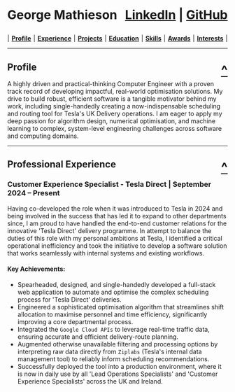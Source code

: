 <h1 id="george-mathieson"><p><strong>George Mathieson</strong> <span style="float: right;"><a href="https://www.linkedin.com/in/georgemathieson"><strong>LinkedIn</strong></a> | <a href="https://github.com/GeorgeElliotMathieson"><strong>GitHub</strong></a></span><br></p></h1>

<div style="display: flex; justify-content: space-between; margin-bottom: 1em;"> | 
<a href="#profile"><strong>Profile</strong></a> | 
<a href="#professional-experience"><strong>Experience</strong></a> |
<a href="#technical-projects"><strong>Projects</strong></a> |
<a href="#education"><strong>Education</strong></a> |
<a href="#technical-skills"><strong>Skills</strong></a> |
<a href="#awards--achievements"><strong>Awards</strong></a> |
<a href="#interests"><strong>Interests</strong></a> |
</div>

---

## **Profile** <span style="float: right;"><a href="#george-mathieson"><strong style="font-size: 1.5em;">^</strong></a></span> <a id="profile"></a>

A highly driven and practical-thinking Computer Engineer with a proven track record of developing impactful, real-world optimisation solutions. My drive to build robust, efficient software is a tangible motivator behind my work, including single-handedly creating a now-indispensable scheduling and routing tool for Tesla's UK Delivery operations. I am eager to apply my deep passion for algorithm design, numerical optimisation, and machine learning to complex, system-level engineering challenges across software and computing domains.

---

## **Professional Experience** <span style="float: right;"><a href="#george-mathieson"><strong style="font-size: 1.5em;">^</strong></a></span> <a id="professional-experience"></a>

### **Customer Experience Specialist - Tesla Direct** | September 2024 – Present

Having co-developed the role when it was introduced to Tesla in 2024 and being involved in the success that has led it to expand to other departments since, I am proud to have handled the end-to-end customer relations for the innovative 'Tesla Direct' delivery programme. In attempt to balance the duties of this role with my personal ambitions at Tesla, I identified a critical operational inefficiency and took the initiative to develop a software solution that works seamlessly with internal systems and existing workflows.

#### **Key Achievements:** 
* Spearheaded, designed, and single-handedly developed a full-stack web application to automate and optimise the complex scheduling process for 'Tesla Direct' deliveries.
* Engineered a sophisticated optimisation algorithm that streamlines shift allocation to maximise personnel and time efficiency, significantly improving a core departmental process.
* Integrated the `Google Cloud APIs` to leverage real-time traffic data, ensuring accurate and efficient delivery-route planning.
* Augmented otherwise unavailable filtering and processing options by interpreting raw data directly from `Ziplabs` (Tesla's internal data management tool) to reliably inform scheduling recommendations.
* Successfully deployed the tool into a production environment, where it is now in daily use by all 'Lead Operations Specialists' and 'Customer Experience Specialists' across the UK and Ireland.
